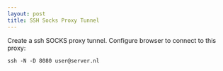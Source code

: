 ```yaml
---
layout: post
title: SSH Socks Proxy Tunnel
---
```


Create a ssh SOCKS proxy tunnel.
Configure browser to connect to this proxy:

    ssh -N -D 8080 user@server.nl
